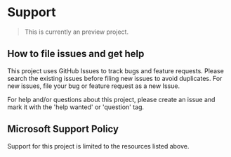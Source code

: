 # Support

> This is currently an preview project.

## How to file issues and get help

This project uses GitHub Issues to track bugs and feature requests. Please search the existing
issues before filing new issues to avoid duplicates. For new issues, file your bug or
feature request as a new Issue.

For help and/or questions about this project, please create an issue and mark it with the 'help wanted' or 'question' tag.

## Microsoft Support Policy

Support for this project is limited to the resources listed above.
